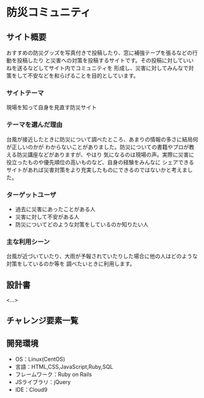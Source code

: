 # 防災コミュニティ

## サイト概要
おすすめの防災グッズを写真付きで投稿したり、窓に補強テープを張るなどの行動を投稿したり
と災害への対策を投稿するサイトです。その投稿に対していいねを送るなどしてサイト内でコミュニティを
形成し、災害に対してみんなで対策をして不安などを和らげることを目的としています。

### サイトテーマ
現場を知って自身を見直す防災サイト

### テーマを選んだ理由
台風が接近したときに防災について調べたところ、あまりの情報の多さに結局何が正しいのかが
わからないことがありました。防災についての書籍やプロが教える防災講座などがありますが、やはり
気になるのは現場の声。実際に災害に役立ったものや優先順位の高いものなど、自身の経験をみんなに
シェアできるサイトがあれば災害対策をより充実したものにできるのではないかと考えました。

### ターゲットユーザ
* 過去に災害にあったことがある人
* 災害に対して不安がある人
* 防災についてどのような対策をしているのか知りたい人

### 主な利用シーン
台風が近づいていたり、大雨が予報されていたりした場合に他の人はどのような対策をしているのか等を
調べたいときに利用します。

## 設計書
<...>

## チャレンジ要素一覧


## 開発環境
- OS：Linux(CentOS)
- 言語：HTML,CSS,JavaScript,Ruby,SQL
- フレームワーク：Ruby on Rails
- JSライブラリ：jQuery
- IDE：Cloud9


